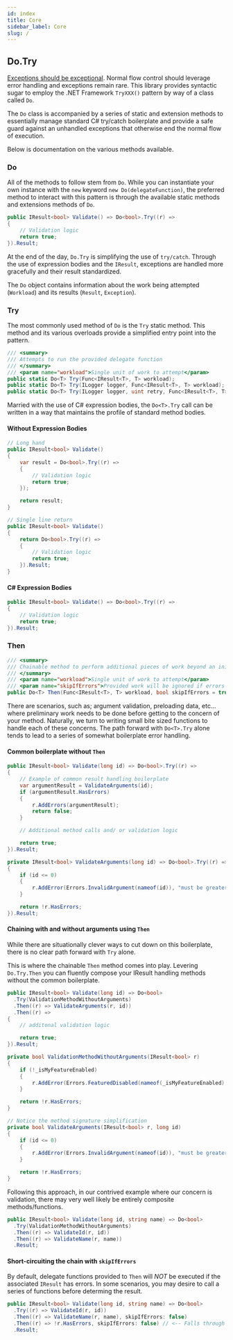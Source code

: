 ```yaml
---
id: index
title: Core
sidebar_label: Core
slug: /
---
```


## Do.Try

[Exceptions should be exceptional](https://mattwarren.org/2016/12/20/Why-Exceptions-should-be-Exceptional/).
Normal flow control should leverage error handling and exceptions remain rare. This library provides syntactic sugar
to employ the .NET Framework `TryXXX()` pattern by way of a class called `Do`.

The `Do` class is accompanied by a series of static and extension methods to essentially manage
standard C# try/catch boilerplate and provide a safe guard against an unhandled exceptions
that otherwise end the normal flow of execution.

Below is documentation on the various methods available.

### Do

All of the methods to follow stem from `Do`. While you can instantiate your own instance with the
`new` keyword `new Do(delegateFunction)`, the preferred method to interact with this pattern
is through the available static methods and extensions methods of `Do`.

```csharp
public IResult<bool> Validate() => Do<bool>.Try((r) =>
{
    // Validation logic
    return true;
}).Result;
```

At the end of the day, `Do.Try` is simplifying the use of `try/catch`. Through the use of expression
bodies and the `IResult`, exceptions are handled more gracefully and their result standardized.

The `Do` object contains information about the work being attempted (`Workload`) and its results
(`Result`, `Exception`).

### Try

The most commonly used method of `Do` is the `Try` static method. This method and its various
overloads provide a simplified entry point into the pattern.

```csharp
/// <summary>
/// Attempts to run the provided delegate function
/// </summary>
/// <param name="workload">Single unit of work to attempt</param>
public static Do<T> Try(Func<IResult<T>, T> workload);
public static Do<T> Try(ILogger logger, Func<IResult<T>, T> workload);
public static Do<T> Try(ILogger logger, uint retry, Func<IResult<T>, T> workload);
```

Married with the use of C# expression bodies, the `Do<T>.Try` call can be written in a way that
maintains the profile of standard method bodies.

#### Without Expression Bodies

```csharp
// Long hand
public IResult<bool> Validate()
{
    var result = Do<bool>.Try((r) =>
    {
        // Validation logic
        return true;
    });

    return result;
}

// Single line return
public IResult<bool> Validate()
{
    return Do<bool>.Try((r) =>
    {
        // Validation logic
        return true;
    }).Result;
}
```

#### C# Expression Bodies

```csharp
public IResult<bool> Validate() => Do<bool>.Try((r) =>
{
    // Validation logic
    return true;
}).Result;
```

### Then

```csharp
/// <summary>
/// Chainable method to perform additional pieces of work beyond an initial try
/// </summary>
/// <param name="workload">Single unit of work to attempt</param>
/// <param name="skipIfErrors">Provided work will be ignored if errors exist</param>
public Do<T> Then(Func<IResult<T>, T> workload, bool skipIfErrors = true);
```

There are scenarios, such as; argument validation, preloading data, etc... where preliminary work
needs to be done before getting to the concern of your method. Naturally, we turn to writing small
bite sized functions to handle each of these concerns. The path forward with `Do<T>.Try` alone tends
to lead to a series of somewhat boilerplate error handling.

#### Common boilerplate without `Then`

```csharp
public IResult<bool> Validate(long id) => Do<bool>.Try((r) =>
{
    // Example of common result handling boilerplate
    var argumentResult = ValidateArguments(id);
    if (argumentResult.HasErrors)
    {
        r.AddErrors(argumentResult);
        return false;
    }

    // Additional method calls and/ or validation logic

    return true;
}).Result;

private IResult<bool> ValidateArguments(long id) => Do<bool>.Try((r) =>
{
    if (id <= 0)
    {
        r.AddError(Errors.InvalidArgument(nameof(id)), "must be greater than zero");
    }

    return !r.HasErrors;
}).Result;
```

#### Chaining with and without arguments using `Then`

While there are situationally clever ways to cut down on this boilerplate, there is no clear path
forward with `Try` alone.

This is where the chainable `Then` method comes into play. Levering `Do.Try.Then` you can fluently
compose your IResult handling methods without the common boilerplate.

```csharp
public IResult<bool> Validate(long id) => Do<bool>
  .Try(ValidationMethodWithoutArguments)
  .Then((r) => ValidateArguments(r, id))
  .Then((r) =>
{
    // additonal validation logic

    return true;
}).Result;

private bool ValidationMethodWithoutArguments(IResult<bool> r)
{
    if (!_isMyFeatureEnabled)
    {
        r.AddError(Errors.FeaturedDisabled(nameof(_isMyFeatureEnabled), "is disabled"));
    }

    return !r.HasErrors;
}

// Notice the method signature simplification
private bool ValidateArguments(IResult<bool> r, long id)
{
    if (id <= 0)
    {
        r.AddError(Errors.InvalidArgument(nameof(id)), "must be greater than zero");
    }

    return !r.HasErrors;
}
```

Following this approach, in our contrived example where our concern is validation, there
may very well likely be entirely composite methods/functions.

```csharp
public IResult<bool> Validate(long id, string name) => Do<bool>
  .Try(ValidationMethodWithoutArguments)
  .Then((r) => ValidateId(r, id))
  .Then((r) => ValidateName(r, name))
  .Result;
```

#### Short-circuiting the chain with `skipIfErrors`

By default, delegate functions provided to `Then` will _NOT_ be executed if the associated `IResult`
has errors. In some scenarios, you may desire to call a series of functions before determing the
result.

```csharp
public IResult<bool> Validate(long id, string name) => Do<bool>
  .Try((r) => ValidateId(r, id))
  .Then((r) => ValidateName(r, name), skipIfErrors: false)
  .Then((r) => !r.HasErrors, skipIfErrors: false) // <-- Falls through allowing our last `then` to determine the result
  .Result;
```
